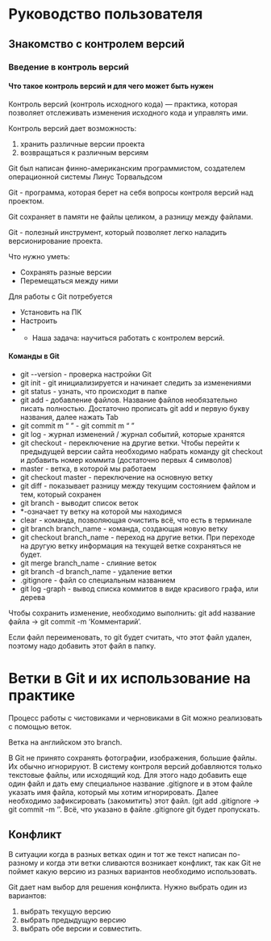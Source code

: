 # Руководство пользователя

## Знакомство с контролем версий

### Введение в контроль версий

#### Что такое контроль версий и для чего может быть нужен

Контроль версий (контроль исходного кода) — практика, которая позволяет отслеживать
изменения исходного кода и управлять ими.

Контроль версий дает возможность:
1. хранить различные версии проекта
2. возвращаться к различным версиям

Git был написан финно-американским программистом, создателем операционной системы Линус Торвальдсом

Git - программа, которая берет на себя вопросы контроля версий над проектом.

Git сохраняет в памяти не файлы целиком, а разницу между файлами.

Git - полезный инструмент, который позволяет легко наладить версионирование проекта.

Что нужно уметь:

* Сохранять разные версии
* Перемещаться между ними

Для работы с Git потребуется
* Установить на ПК
* Настроить
* * Наша задача: научиться работать с контролем версий.

#### Команды в Git
* git --version - проверка настройки Git
* git init - git инициализируется и начинает следить за изменениями
* git status - узнать, что происходит в папке
* git add - добавление файлов. Название файлов необязательно писать полностью. Достаточно прописать git add и первую букву названия, далее нажать Tab
* git commit m “ ” - git commit m “ ”
* git log - журнал изменений / журнал событий, которые хранятся
* git checkout - переключение на другие ветки. Чтобы перейти к предыдущей версии сайта необходимо набрать команду git checkout и добавить номер коммита (достаточно первых 4 символов)
* master - ветка, в которой мы работаем
* git checkout master - переключение на основную ветку
* git diff - показывает разницу между текущим состоянием файлом и тем, который сохранен
* git branch - выводит список веток
* *-означает ту ветку на которой мы находимся
* clear - команда, позволяющая очистить всё, что есть в терминале
* git branch branch_name - команда, создающая новую ветку
* git checkout branch_name - переход на другие ветки. При переходе на другую ветку информация на текущей ветке сохраняться не будет.
* git merge branch_name - слияние веток
* git branch -d branch_name - удаление ветки
* .gitignore - файл со специальным названием
* git log -graph - вывод списка коммитов в виде красивого графа, или дерева

Чтобы сохранить изменение, необходимо выполнить: git add название файла → git commit -m ‘Комментарий’.

Если файл переименовать, то git будет считать, что этот файл удален, поэтому надо добавить этот файл в папку.

# Ветки в Git и их использование на практике


Процесс работы c чистовиками и черновиками в Git можно реализовать с помощью веток.

Ветка на английском это branch.

В Git не принято сохранять фотографии, изображения, большие файлы. Их обычно игнорируют. В систему контроля версий добавляются только текстовые файлы, или исходящий код. Для этого надо добавить еще один файл и дать ему специальное название .gitignore и в этом файле указать имя файла, который мы хотим игнорировать. Далее необходимо зафиксировать (закомитить) этот файл. (git add .gitignore → git commit -m ‘’. Всё, что указано в файле .gitignore git будет пропускать.

## Конфликт

В ситуации когда в разных ветках один и тот же текст написан по-разному и когда эти ветки сливаются возникает конфликт, так как Git не поймет какую версию из разных вариантов необходимо использовать.

Git дает нам выбор для решения конфликта. Нужно выбрать один из вариантов:

1. выбрать текущую версию
2. выбрать предыдущую версию
3. выбрать обе версии и совместить.

